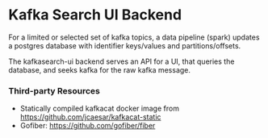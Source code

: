 # Kafka Search UI Backend

For a limited or selected set of kafka topics, a data pipeline (spark) updates a postgres database with identifier
keys/values and partitions/offsets.

The kafkasearch-ui backend serves an API for a UI, that queries the database, and seeks kafka for the raw kafka message.

### Third-party Resources
* Statically compiled kafkacat docker image from https://github.com/jcaesar/kafkacat-static
* Gofiber: https://github.com/gofiber/fiber

